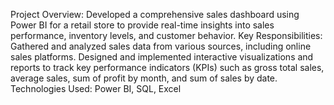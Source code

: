 Project Overview: Developed a comprehensive sales dashboard using Power BI for a retail store to provide real-time insights into sales performance, inventory levels, and customer behavior.
Key Responsibilities:
Gathered and analyzed sales data from various sources, including online sales platforms.
Designed and implemented interactive visualizations and reports to track key performance indicators (KPIs) such as gross total sales, average sales, sum of profit by month, and sum of sales by date.
Technologies Used: Power BI, SQL, Excel
